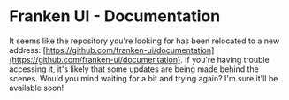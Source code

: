 # Franken UI - Documentation

It seems like the repository you're looking for has been relocated to a new address: [https://github.com/franken-ui/documentation](https://github.com/franken-ui/documentation). If you're having trouble accessing it, it's likely that some updates are being made behind the scenes. Would you mind waiting for a bit and trying again? I'm sure it'll be available soon!
